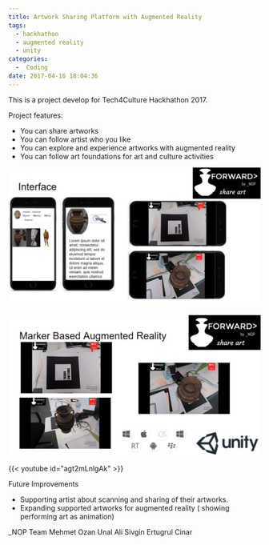 ```yaml
---
title: Artwork Sharing Platform with Augmented Reality
tags:
  - hackhathon
  - augmented reality
  - unity
categories:
  -  Coding
date: 2017-04-16 18:04:36
---
```


This is a project develop for Tech4Culture Hackhathon 2017.  

Project features:
- You can share artworks
- You can follow artist who you like
- You can explore and experience artworks with augmented reality
- You can follow art foundations for art and culture activities

![image](/images/1521977188211.png)

![image](/images/1521977228493.png)

{{< youtube id="agt2mLnlgAk" >}}


Future Improvements
- Supporting artist about scanning and sharing of their artworks.
- Expanding supported artworks for augmented reality ( showing performing art as animation)


_NOP Team
Mehmet Ozan Unal
Ali Sivgin
Ertugrul Cinar
